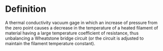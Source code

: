 # Definition

A thermal conductivity vacuum gage in which an increase of pressure from
the zero point causes a decrease in the temperature of a heated filament
of material having a large temperature coefficient of resistance, thus
unbalancing a Wheatstone bridge circuit (or the circuit is adjusted to
maintain the filament temperature constant).
